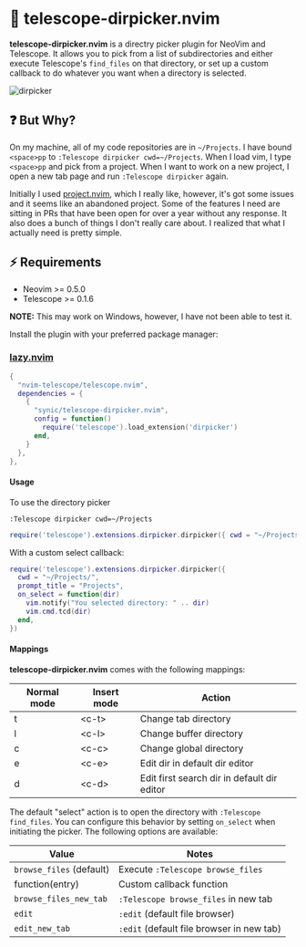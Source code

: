 # :file_folder: telescope-dirpicker.nvim

**telescope-dirpicker.nvim** is a directry picker plugin for NeoVim and Telescope.
It allows you to pick from a list of subdirectories and either execute
Telescope's `find_files` on that directory, or set up a custom callback to do
whatever you want when a directory is selected.

![dirpicker](https://github.com/synic/telescope-dirpicker.nvim/assets/30906/06e665e0-bf7a-4e00-bc88-1a43a5691d81)

## :question: But Why?

On my machine, all of my code repositories are in `~/Projects`. I have bound
`<space>pp` to `:Telescope dirpicker cwd=~/Projects`. When I load vim, I type
`<space>pp` and pick from a project. When I want to work on a new project, I
open a new tab page and run `:Telescope dirpicker` again.

Initially I used [project.nvim](https://github.com/ahmedkhalf/project.nvim),
which I really like, however, it's got some issues and it seems like an
abandoned project. Some of the features I need are sitting in PRs that have
been open for over a year without any response. It also does a bunch of things
I don't really care about. I realized that what I actually need is pretty
simple.

## ⚡ Requirements

- Neovim >= 0.5.0
- Telescope >= 0.1.6

**NOTE:** This may work on Windows, however, I have not been able to test it.

Install the plugin with your preferred package manager:

### [lazy.nvim](https://github.com/folke/lazy.nvim)

```lua
{
  "nvim-telescope/telescope.nvim",
  dependencies = {
    {
      "synic/telescope-dirpicker.nvim",
      config = function()
        require('telescope').load_extension('dirpicker')
      end,
    }
  },
},
```

#### Usage

To use the directory picker

```vim
:Telescope dirpicker cwd=~/Projects
```

```lua
require('telescope').extensions.dirpicker.dirpicker({ cwd = "~/Projects/" })
```

With a custom select callback:

```lua
require('telescope').extensions.dirpicker.dirpicker({
  cwd = "~/Projects/",
  prompt_title = "Projects",
  on_select = function(dir)
    vim.notify("You selected directory: " .. dir)
    vim.cmd.tcd(dir)
  end,
})
```

#### Mappings

**telescope-dirpicker.nvim** comes with the following mappings:

| Normal mode | Insert mode | Action                                       |
| ----------- | ----------- | -------------------------------------------- |
| t           | \<c-t\>     | Change tab directory                         |
| l           | \<c-l\>     | Change buffer directory                      |
| c           | \<c-c\>     | Change global directory                      |
| e           | \<c-e\>     | Edit dir in default dir editor               |
| d           | \<c-d\>     | Edit first search dir in default dir editor  |

The default "select" action is to open the directory with `:Telescope
find_files`. You can configure this behavior by setting `on_select`
when initiating the picker. The following options are available:

| Value                      | Notes                                       |
| -------------------------- | ------------------------------------------- |
| `browse_files` (default)   | Execute `:Telescope browse_files`           |
| function(entry)            | Custom callback function                    |
| `browse_files_new_tab`     | `:Telescope browse_files` in new tab        |
| `edit`                     | `:edit` (default file browser)              |
| `edit_new_tab`             | `:edit` (default file browser in new tab)   |
